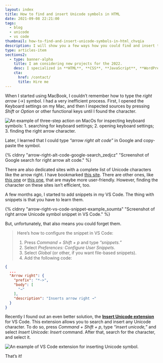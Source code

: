 ```yaml
---
layout: index
title: How to find and insert Unicode symbols in HTML
date: 2021-09-08 22:21:00
tags:
  - blog
  - unicode
  - vs code
thumbnail: how-to-find-and-insert-unicode-symbols-in-html_chvqia
description: I will show you a few ways how you could find and insert the Unicode symbol in HTML (or any other file).
type: articles-item
sections2:
  - type: banner-alpha
    title: I am considering new projects for the 2022.
    desc: I specialized in **HTML**, **CSS**, **JavaScript**, **WordPress**, **Shopify**, and **JAMstack** technologies.
    cta:
      href: /contact/
      title: Hire me
---
```


When I started using MacBook, I couldn’t remember how to type the _right arrow_ (→) symbol. I had a very inefficient process. First, I opened the Keyboard settings on my Mac, and then I inspected sources by pressing _Shift_ or _Option_ or other functional keys until I found the character.

![An example of three-step action on MacOs for inspecting keyboard symbols: 1. searching for keyboard settings; 2. opening keyboard settings; 3. finding the right arrow character.](https://res.cloudinary.com/starbist/image/upload/v1631130629/k_riufmr.gif)

Later, I learned that I could type _“arrow right alt code”_ in Google and copy-paste the symbol.

{% cldnry "arrow-right-alt-code-google-search_zedjcz" "Screenshot of Google search for right arrow alt code." %}

There are also dedicated sites with a complete list of Unicode characters like the arrow right. I have bookmarked [this site](//xahlee.info/comp/unicode_index.html). There are other ones, like [this one](//unicode-table.com/en/) or [this one](https://unicodearrows.com/), that are maybe more user-friendly. However, finding the character on these sites isn’t efficient, too.

A few months ago, I started to add snippets in my VS Code. The thing with snippets is that you have to learn them.

{% cldnry "arrow-right-vs-code-snippet-example_soumta" "Screenshot of right arrow Unicode symbol snippet in VS Code." %}

But, unfortunately, that also means you could forget them.

> Here’s how to configure the snippet in VS Code:
>
> 1. Press _Command + Shift + p_ and type _“snippets.”_
> 2. Select _Preferences: Configure User Snippets_.
> 3. Select _Global_ (or other, if you want file-based snippets).
> 4. Add the following code:

```json
{
  ...
  "Arrow right": {
    "prefix": "*->",
    "body": [
      "→"
    ],
    "description": "Inserts arrow right →"
  }
}
```

Recently I found out an even better solution, the [**Insert Unicode extension**](https://marketplace.visualstudio.com/items?itemName=brunnerh.insert-unicode) for VS Code. This extension allows you to search and insert any Unicode character. To do so, press _Command + Shift + p_, type _“insert unicode,”_ and select _Insert Unicode: Insert_ command. After that, search for the character, and select it.

![An example of VS Code extension for inserting Unicode symbol.](https://res.cloudinary.com/starbist/image/upload/v1631130634/l_t0b40s.gif)

That’s it!
